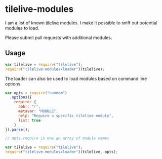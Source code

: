 # tilelive-modules

I am a list of known [tilelive](https://github.com/mapbox/tilelive.js) modules.
I make it possible to sniff out potential modules to load.

Please submit pull requests with additional modules.

## Usage

```javascript
var tilelive = require("tilelive");
require("tilelive-modules/loader")(tilelive);
```

The loader can also be used to load modules based on command line options

```javascript
var opts = require("nomnom")
  .options({
    require: {
      abbr: "r",
      metavar: "MODULE",
      help: "Require a specific tilelive module",
      list: true
    }
}).parse();

// opts.require is now an array of module names

var tilelive = require("tilelive");
require("tilelive-modules/loader")(tilelive, opts);
```
